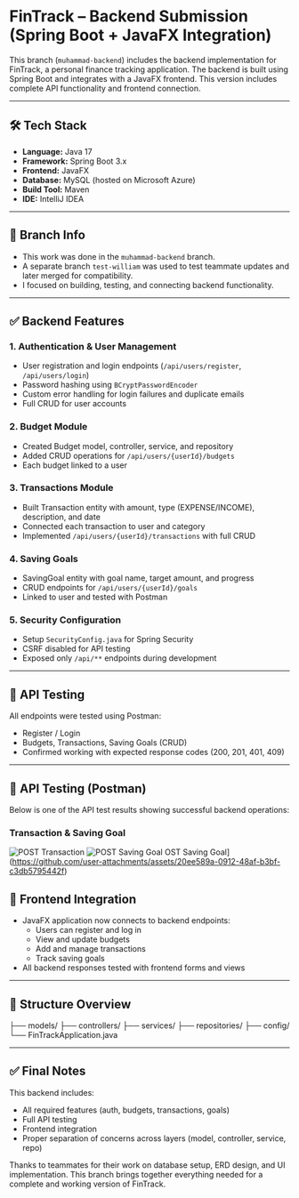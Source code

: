 # FinTrack – Backend Submission (Spring Boot + JavaFX Integration)

This branch (`muhammad-backend`) includes the backend implementation for FinTrack, a personal finance tracking application. The backend is built using Spring Boot and integrates with a JavaFX frontend. This version includes complete API functionality and frontend connection.

---

## 🛠 Tech Stack

- **Language:** Java 17
- **Framework:** Spring Boot 3.x
- **Frontend:** JavaFX
- **Database:** MySQL (hosted on Microsoft Azure)
- **Build Tool:** Maven
- **IDE:** IntelliJ IDEA

---

## 📌 Branch Info

- This work was done in the `muhammad-backend` branch.
- A separate branch `test-william` was used to test teammate updates and later merged for compatibility.
-  I focused on building, testing, and connecting backend functionality.

---

## ✅ Backend Features

### 1. Authentication & User Management
- User registration and login endpoints (`/api/users/register`, `/api/users/login`)
- Password hashing using `BCryptPasswordEncoder`
- Custom error handling for login failures and duplicate emails
- Full CRUD for user accounts

### 2. Budget Module
- Created Budget model, controller, service, and repository
- Added CRUD operations for `/api/users/{userId}/budgets`
- Each budget linked to a user

### 3. Transactions Module
- Built Transaction entity with amount, type (EXPENSE/INCOME), description, and date
- Connected each transaction to user and category
- Implemented `/api/users/{userId}/transactions` with full CRUD

### 4. Saving Goals
- SavingGoal entity with goal name, target amount, and progress
- CRUD endpoints for `/api/users/{userId}/goals`
- Linked to user and tested with Postman

### 5. Security Configuration
- Setup `SecurityConfig.java` for Spring Security
- CSRF disabled for API testing
- Exposed only `/api/**` endpoints during development

---

## 🧪 API Testing

All endpoints were tested using Postman:
- Register / Login
- Budgets, Transactions, Saving Goals (CRUD)
- Confirmed working with expected response codes (200, 201, 401, 409)

---

## 🧪 API Testing (Postman)

Below is one of the  API test results showing successful backend operations:

###  Transaction & Saving Goal
![POST Transaction](https://github.com/user-attachments/assets/ad63a95f-fb66-42ca-91eb-7ddeb4661389)
![POST Saving Goal](https://github.com/user-attachments/assets/20ee589a-0912-48af-b3bf-c3db5795442f)
OST Saving Goal](https://github.com/user-attachments/assets/20ee589a-0912-48af-b3bf-c3db5795442f)


## 🔗 Frontend Integration

- JavaFX application now connects to backend endpoints:
    - Users can register and log in
    - View and update budgets
    - Add and manage transactions
    - Track saving goals
- All backend responses tested with frontend forms and views

---

## 📁 Structure Overview

├── models/
├── controllers/
├── services/
├── repositories/
├── config/
└── FinTrackApplication.java


---

## ✅ Final Notes

This backend includes:
- All required features (auth, budgets, transactions, goals)
- Full API testing
- Frontend integration
- Proper separation of concerns across layers (model, controller, service, repo)

Thanks to teammates for their work on database setup, ERD design, and UI implementation. This branch brings together everything needed for a complete and working version of FinTrack.
